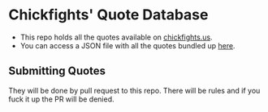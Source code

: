# Chickfights' Quote Database

* This repo holds all the quotes available on [chickfights.us](htt://chickfights.us/).
* You can access a JSON file with all the quotes bundled up [here](http://chickfights.us/quotes.json).

## Submitting Quotes

They will be done by pull request to this repo. There will be rules and if you fuck it up the PR will be denied.